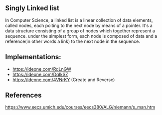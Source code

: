 Singly Linked list
------------------

In Computer Science, a linked list is a linear collection of data elements, called nodes, each poiting to the next node
by means of a pointer. It's a data structure consisting of a group of nodes which together represent a sequence. under
the simplest form, each node is composed of data and a reference(in other words a link) to the next node in the sequence.

## Implementations:

* https://ideone.com/RdLnGW
* https://ideone.com/DqIkSZ
* https://ideone.com/4VNrKY (Create and Reverse)

## References 

https://www.eecs.umich.edu/courses/eecs380/ALG/niemann/s_man.htm
